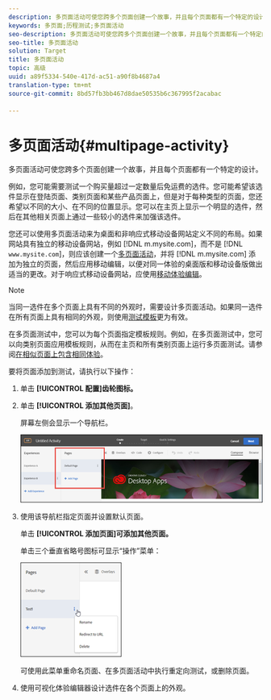 ```yaml
---
description: 多页面活动可使您跨多个页面创建一个故事，并且每个页面都有一个特定的设计。
keywords: 多页面;历程测试;多页面活动
seo-description: 多页面活动可使您跨多个页面创建一个故事，并且每个页面都有一个特定的设计。
seo-title: 多页面活动
solution: Target
title: 多页面活动
topic: 高级
uuid: a89f5334-540e-417d-ac51-a90f8b4687a4
translation-type: tm+mt
source-git-commit: 8bd57fb3bb467d8dae50535b6c367995f2acabac

---
```



# 多页面活动{#multipage-activity}

多页面活动可使您跨多个页面创建一个故事，并且每个页面都有一个特定的设计。

例如，您可能需要测试一个购买量超过一定数量后免运费的选件。您可能希望该选件显示在登陆页面、类别页面和某些产品页面上，但是对于每种类型的页面，您还希望以不同的大小、在不同的位置显示。您可以在主页上显示一个明显的选件，然后在其他相关页面上通过一些较小的选件来加强该选件。

您还可以使用多页面活动来为桌面和非响应式移动设备网站定义不同的布局。如果网站具有独立的移动设备网站，例如 [!DNL m.mysite.com]，而不是 [!DNL `www.mysite.com`]，则应该创建一个[多页面活动](../../c-experiences/c-visual-experience-composer/multipage-activity.md#concept_277E096063E14813AC5D8EDFA1D2ED48)，并将 [!DNL m.mysite.com] 添加为独立的页面，然后应用移动编辑，以便对同一体验的桌面版和移动设备版做出适当的更改。对于响应式移动设备网站，应使用[移动体验编辑](../../c-experiences/c-visual-experience-composer/mobile-viewports.md#concept_8E45527C4ABC41D59AA3553BEDC76FA5)。

>[!NOTE]
>
>当同一选件在多个页面上具有不同的外观时，需要设计多页面活动。如果同一选件在所有页面上具有相同的外观，则使用[测试模板](../../c-experiences/c-visual-experience-composer/temtest.md#task_2539D51A18044F82B0D9895636546781)更为有效。

在多页面测试中，您可以为每个页面指定模板规则。例如，在多页面测试中，您可以向类别页面应用模板规则，从而在主页和所有类别页面上运行多页面测试。请参阅[在相似页面上包含相同体验](../../c-experiences/c-visual-experience-composer/temtest.md#task_2539D51A18044F82B0D9895636546781)。

要将页面添加到测试，请执行以下操作：

1. 单击 **[!UICONTROL 配置]齿轮图标。**
1. 单击 **[!UICONTROL 添加其他页面]**。

   屏幕左侧会显示一个导航栏。

   ![](assets/multipage_nav.png)

1. 使用该导航栏指定页面并设置默认页面。

   单击 **[!UICONTROL 添加页面]可添加其他页面。**

   单击三个垂直省略号图标可显示“操作”菜单：

   ![](assets/multipage_menu.png)

   可使用此菜单重命名页面、在多页面活动中执行重定向测试，或删除页面。

1. 使用可视化体验编辑器设计选件在各个页面上的外观。

